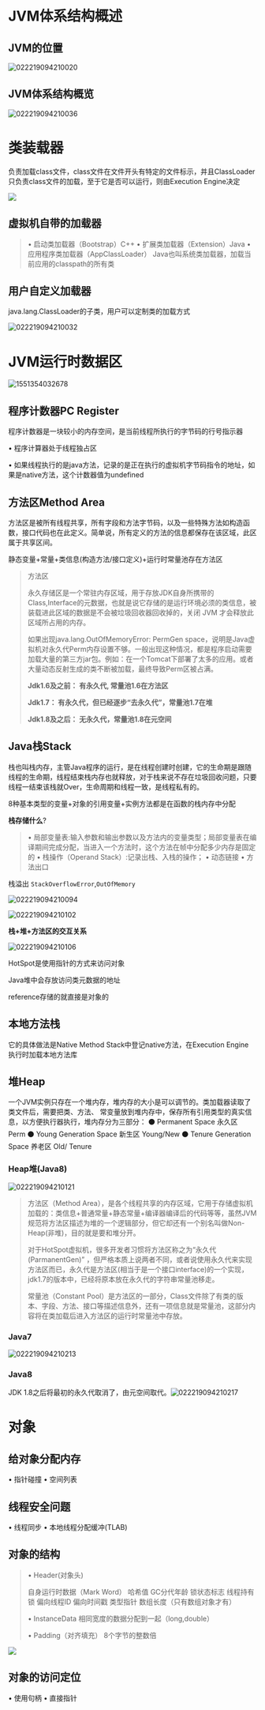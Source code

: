# JVM体系结构概述

## JVM的位置

![022219094210020](http://ww1.sinaimg.cn/large/006tNc79gy1g5xbq2yww8j30br0b8wf9.jpg)

## JVM体系结构概览

![022219094210036](http://ww3.sinaimg.cn/large/006tNc79gy1g5xbq5bukij31400u0jyx.jpg)

# 类装载器

负责加载class文件，class文件在文件开头有特定的文件标示，并且ClassLoader只负责class文件的加载，至于它是否可以运行，则由Execution Engine决定

![](http://ww3.sinaimg.cn/large/006tNc79gy1g5xbq75kzxj30ek0datap.jpg)

## 虚拟机自带的加载器

> • 启动类加载器（Bootstrap）C++
> • 扩展类加载器（Extension）Java
> • 应用程序类加载器（AppClassLoader）
> Java也叫系统类加载器，加载当前应用的classpath的所有类

## 用户自定义加载器

java.lang.ClassLoader的子类，用户可以定制类的加载方式

![022219094210032](http://ww2.sinaimg.cn/large/006tNc79gy1g5xbq966wgj309a0ba74a.jpg)

# JVM运行时数据区

![1551354032678](http://ww2.sinaimg.cn/large/006tNc79gy1g5xbqaer8kj30pv0asgqg.jpg)

## 程序计数器PC Register

程序计数器是一块较小的内存空间，是当前线程所执行的字节码的行号指示器

• 程序计算器处于线程独占区

• 如果线程执行的是java方法，记录的是正在执行的虚拟机字节码指令的地址，如果是native方法，这个计数器值为undefined

## 方法区Method Area 

方法区是被所有线程共享，所有字段和方法字节码，以及一些特殊方法如构造函数，接口代码也在此定义。简单说，所有定义的方法的信息都保存在该区域，此区属于共享区间。

静态变量+常量+类信息(构造方法/接口定义)+运行时常量池存在方法区

> 方法区
>
> 永久存储区是一个常驻内存区域，用于存放JDK自身所携带的 Class,Interface的元数据，也就是说它存储的是运行环境必须的类信息，被装载进此区域的数据是不会被垃圾回收器回收掉的，关闭 JVM 才会释放此区域所占用的内存。
>
> 如果出现java.lang.OutOfMemoryError: PermGen space，说明是Java虚拟机对永久代Perm内存设置不够。一般出现这种情况，都是程序启动需要加载大量的第三方jar包。例如：在一个Tomcat下部署了太多的应用。或者大量动态反射生成的类不断被加载，最终导致Perm区被占满。
>
> **Jdk1.6及之前： 有永久代, 常量池1.6在方法区**
>
> **Jdk1.7： 有永久代，但已经逐步“去永久代”，常量池1.7在堆**
>
> **Jdk1.8及之后： 无永久代，常量池1.8在元空间**

## Java栈Stack

栈也叫栈内存，主管Java程序的运行，是在线程创建时创建，它的生命期是跟随线程的生命期，线程结束栈内存也就释放，对于栈来说不存在垃圾回收问题，只要线程一结束该栈就Over，生命周期和线程一致，是线程私有的。

8种基本类型的变量+对象的引用变量+实例方法都是在函数的栈内存中分配

**栈存储什么**?

> • 局部变量表:输入参数和输出参数以及方法内的变量类型；局部变量表在编译期间完成分配，当进入一个方法时，这个方法在帧中分配多少内存是固定的
> • 栈操作（Operand Stack）:记录出栈、入栈的操作；
> • 动态链接
> • 方法出口

栈溢出
`StackOverflowError`,`OutOfMemory`

![022219094210094](http://ww1.sinaimg.cn/large/006tNc79gy1g5xbqdbff2j309y0gfdgy.jpg)

![022219094210102](http://ww4.sinaimg.cn/large/006tNc79ly1g61hpd0xcmj302z04fmx6.jpg)

**栈+堆+方法区的交互关系**

![022219094210106](http://ww4.sinaimg.cn/large/006tNc79gy1g5xbqg1ihsj30j308a78z.jpg)

HotSpot是使用指针的方式来访问对象

Java堆中会存放访问类元数据的地址

reference存储的就直接是对象的

## 本地方法栈

它的具体做法是Native Method Stack中登记native方法，在Execution Engine 执行时加载本地方法库

## 堆Heap

一个JVM实例只存在一个堆内存，堆内存的大小是可以调节的。类加载器读取了类文件后，需要把类、方法、
常变量放到堆内存中，保存所有引用类型的真实信息，以方便执行器执行，堆内存分为三部分：
⚫ Permanent Space			永久区		Perm
⚫ Young Generation Space	新生区		Young/New
⚫ Tenure Generation Space	养老区		Old/ Tenure

### Heap堆(Java8)

![022219094210121](http://ww2.sinaimg.cn/large/006tNc79gy1g5xbqikkb5j31560gcgxg.jpg)

> 方法区（Method Area），是各个线程共享的内存区域，它用于存储虚拟机加载的：类信息+普通常量+静态常量+编译器编译后的代码等等，虽然JVM规范将方法区描述为堆的一个逻辑部分，但它却还有一个别名叫做Non-Heap(非堆)，目的就是要和堆分开。
>
> 对于HotSpot虚拟机，很多开发者习惯将方法区称之为“永久代(ParmanentGen)” ，但严格本质上说两者不同，或者说使用永久代来实现方法区而已，永久代是方法区(相当于是一个接口interface)的一个实现，jdk1.7的版本中，已经将原本放在永久代的字符串常量池移走。
>
> 常量池（Constant Pool）是方法区的一部分，Class文件除了有类的版本、字段、方法、接口等描述信息外，还有一项信息就是常量池，这部分内容将在类加载后进入方法区的运行时常量池中存放。

### Java7

![022219094210213](http://ww1.sinaimg.cn/large/006tNc79gy1g5xbqknvyxj30uq0bfaaq.jpg)

### Java8

JDK 1.8之后将最初的永久代取消了，由元空间取代。![022219094210217](http://ww3.sinaimg.cn/large/006tNc79gy1g5xbqo318ej30uq0bfjry.jpg)

# 对象

## 给对象分配内存

• 指针碰撞
• 空间列表

## 线程安全问题

• 线程同步
• 本地线程分配缓冲(TLAB)

## 对象的结构

> • Header(对象头)
>
> 自身运行时数据（Mark Word）
>  哈希值
>  GC分代年龄
> 锁状态标志
> 线程持有锁
>  偏向线程ID
> 偏向时间戳
>  类型指针
>  数组长度（只有数组对象才有）
>
> • InstanceData
>  相同宽度的数据分配到一起（long,double）
>
> • Padding（对齐填充）
>  8个字节的整数倍

![](http://ww4.sinaimg.cn/large/006tNc79gy1g5xbqsalz6j30o30bo41j.jpg)

## 对象的访问定位

• 使用句柄
• 直接指针